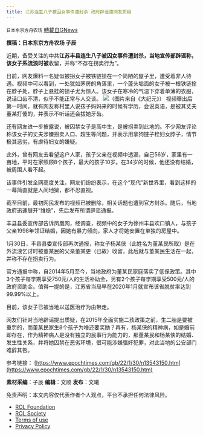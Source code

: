 ```yaml
---
title: 江苏连生八子被囚女事件遭封杀 政府辟谣遭网友质疑
---
```

`日本东京方舟农场` [轉載自GNews](https://gnews.org/zh-hans/1954568/)

**撰稿：日本东京方舟农场 子辰**

近期，备受关注的中共**江苏丰县连生八子被囚女事件遭封杀，当地宣传部辟谣称，该女子系流浪时被**收留，并称“不存在拐卖行为”。

日前，网友爆料一名疑似被拐女子被铁链锁在一个简陋的屋子里，遭受着非人待遇。视频中可以看到，一处犹如茅房的角落里，一个蓬头垢面的女子被一根铁链拴在脖子处，脖子上悬挂的锁子尤为惊人。该女子在寒冷的气温下穿着单薄的衣服，说话口齿不清，似乎不能正常与人交谈。
![](https://assets.gnews.org/wp-content/uploads/2022/02/图片-1-16.png)（图片来自《大纪元》）
视频曝出后第一时间，就有网友称村里人说孩子妈妈来的时候有学历，会说英语，是被其丈夫董某打傻的，并表示不听话还会拔她牙齿。

还有网友进一步披露说，被囚禁女子是高中生，是被拐卖到此地的。不少网友评论称该女子的丈夫涉嫌拐卖人口、超生等问题，并表示用拿狗链子栓妇女脖子，情节极其恶劣，有虐待妇女的嫌疑。

此外，曾有网友去看望这户人家，孩子父亲在视频中透漏，自己56岁，家里有一亩地，平时在家照顾8个孩子，最大的孩子10岁。在34岁的时候，他还没有结婚，被周围人看不起。

该事件引发全网高度关注，网友们纷纷表示，在这个“现代”新世界里，看到这样的一幕简直就是人间地狱，都不忍直视。

截至目前，最初网民发布的视频已被删除，相关话题也遭到官方封杀。随后，当地政府迅速展开“维稳”，先后发布所谓辟谣通报。

丰县县委宣传部告诉凤凰网，经调查，视频中的女子为徐州丰县欢口镇人，与孩子父亲1998年领证结婚，因她有暴力倾向，家人才将她安置在单独的房屋中。

1月30日，丰县县委宣传部再次通报，称女子杨某侠（此姓名为董某民所取）是在外流浪乞讨时被董某民的父亲董某更（已故）收留，此后就与董某民生活在一起，并称不存在拐卖行为。

官方通报中称，自2014年5月至今，当地政府为董某民家庭落实了低保政策。其中3个孩子每学期享受750元/人的生活补助金，另有2个孩子每学期享受500元/人的政府资助金。值得一提的是，江苏省当局早在2020年1月就宣布该省脱贫率达到99.99%以上。

目前，该女子已被当地以送医治疗为由带走。

网友们针对当地辟谣提出质疑，在2015年全面实施二孩政策之前，生二胎是要被重罚的，而董某民家生8个孩子为啥还要奖励？再有，杨某侠的精神病，如是婚前即存在，作为精神病人是没有独立的民事行为能力的，那董某民和杨某侠的结婚、发生性关系，并将她囚禁在恶劣环境，很可能涉嫌强奸犯罪，对此当地的公安部门难辞其咎。

参考链接：
[https://www.epochtimes.com/gb/22/1/30/n13543150.htm](https://www.epochtimes.com/gb/22/1/30/n13543150.htm)

**素材采编**：子辰
**编辑**：文顺
**发布**：文曦

 

免责声明：本文内容仅代表作者个人观点，平台不承担任何法律风险。

- [ROL Foundation](https://rolfoundation.org/)
- [ROL Society](https://rolsociety.org/)
- [Terms of use](https://gnews.org/terms-of-use-3/)
- [Privacy Policy](https://gnews.org/privacy-policy/)
